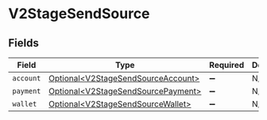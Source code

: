 # V2StageSendSource


## Fields

| Field                                                                                  | Type                                                                                   | Required                                                                               | Description                                                                            |
| -------------------------------------------------------------------------------------- | -------------------------------------------------------------------------------------- | -------------------------------------------------------------------------------------- | -------------------------------------------------------------------------------------- |
| `account`                                                                              | [Optional\<V2StageSendSourceAccount>](../../models/shared/V2StageSendSourceAccount.md) | :heavy_minus_sign:                                                                     | N/A                                                                                    |
| `payment`                                                                              | [Optional\<V2StageSendSourcePayment>](../../models/shared/V2StageSendSourcePayment.md) | :heavy_minus_sign:                                                                     | N/A                                                                                    |
| `wallet`                                                                               | [Optional\<V2StageSendSourceWallet>](../../models/shared/V2StageSendSourceWallet.md)   | :heavy_minus_sign:                                                                     | N/A                                                                                    |